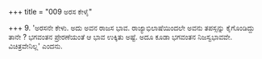 +++
title = "009 ಅರಸ ಕೇಳೈ"

+++
9. 'ಅರಸನೇ ಕೇಳು. ಅದು ಅವನ ರಾಜಸ ಭಾವ. ರಾಜ್ಯಾಭಿಲಾಷೆಯಿಂದಲೇ ಅವನು ತಪಸ್ಸನ್ನು ಕೈಗೊಂಡಿದ್ದು ತಾನೇ ? ಭಗವಂತನ ಪ್ರೇರಣೆಯಂತೆ ಆ ಭಾವ ಉಕ್ಕಿತು ಅಷ್ಟೆ. ಅದೂ ಕೂಡಾ ಭಗವಂತನ ನಿಜಸ್ವಭಾವವೇ. ವಿಚಿತ್ರವೇನಿಲ್ಲ' ಎಂದನು.